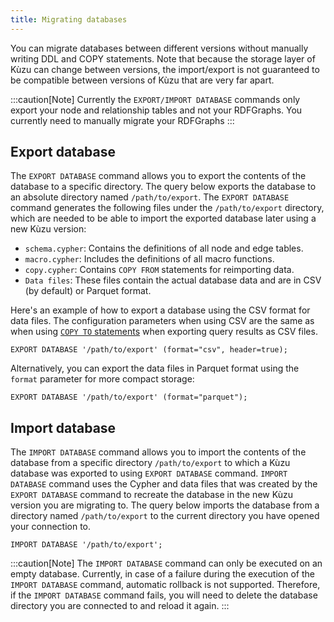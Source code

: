 ```yaml
---
title: Migrating databases
---
```


You can migrate databases between different versions without manually writing DDL and COPY statements.
Note that because the storage layer of Kùzu can change between versions, the import/export is not
guaranteed to be compatible between versions of Kùzu that are very far apart.

:::caution[Note]
Currently the `EXPORT/IMPORT DATABASE` commands only export your node and relationship
tables and not your RDFGraphs. You currently need to manually migrate your RDFGraphs
:::

## Export database

The `EXPORT DATABASE` command allows you to export the contents of the database to a specific directory.
The query below exports the database to an absolute directory named `/path/to/export`.
The `EXPORT DATABASE` command generates the following files under the `/path/to/export` directory, which
are needed to be able to import the exported database later using a new Kùzu version:  
- `schema.cypher`: Contains the definitions of all node and edge tables.
- `macro.cypher`: Includes the definitions of all macro functions.
- `copy.cypher`: Contains `COPY FROM` statements for reimporting data.
- `Data files`: These files contain the actual database data and are in CSV (by default) or Parquet format.

Here's an example of how to export a database using the CSV format for data files.
The configuration parameters when using CSV are the same as when using [`COPY TO` statements](../export/csv) 
when exporting query results as CSV files.

```cypher
EXPORT DATABASE '/path/to/export' (format="csv", header=true);
```

Alternatively, you can export the data files in Parquet format using the `format` parameter for more compact storage:

```cypher
EXPORT DATABASE '/path/to/export' (format="parquet");
```


## Import database

The `IMPORT DATABASE` command allows you to import the contents of the database from a specific directory `/path/to/export` to which
a Kùzu database was exported to using `EXPORT DATABASE` command. `IMPORT DATABASE` command uses the
Cypher and data files that was created by the `EXPORT DATABASE` command to recreate the database in the new Kùzu version you
are migrating to.
The query below imports the database from a directory named `/path/to/export` to 
the current directory you have opened your connection to.
```cypher
IMPORT DATABASE '/path/to/export';
```

:::caution[Note]
The `IMPORT DATABASE` command can only be executed on an empty database.
Currently, in case of a failure during the execution of the `IMPORT DATABASE` command,
automatic rollback is not supported. Therefore, if the `IMPORT DATABASE` command fails, you will need to delete the 
database directory you are connected to and reload it again.
:::

